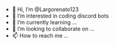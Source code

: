 - 👋 Hi, I’m @Largorenato123
- 👀 I’m interested in coding discord bots
- 🌱 I’m currently learning ...
- 💞️ I’m looking to collaborate on ...
- 📫 How to reach me ...

<!---
Largorenato123/Largorenato123 is a ✨ special ✨ repository because its `README.md` (this file) appears on your GitHub profile.
You can click the Preview link to take a look at your changes.
--->
